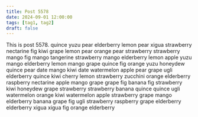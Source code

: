 ```yaml
---
title: Post 5578
date: 2024-09-01 12:00:00
tags: [tag1, tag2]
draft: false
---
```

This is post 5578.
quince
yuzu
pear
elderberry
lemon
pear
xigua
strawberry
nectarine
fig
kiwi
grape
lemon
pear
orange
pear
strawberry
strawberry
mango
fig
mango
tangerine
strawberry
mango
elderberry
lemon
apple
yuzu
mango
elderberry
lemon
mango
grape
quince
fig
orange
yuzu
honeydew
quince
pear
date
mango
kiwi
date
watermelon
apple
pear
grape
ugli
elderberry
quince
kiwi
cherry
lemon
strawberry
zucchini
orange
elderberry
raspberry
nectarine
apple
mango
grape
grape
fig
banana
fig
strawberry
kiwi
honeydew
grape
strawberry
strawberry
banana
quince
quince
ugli
watermelon
orange
kiwi
watermelon
apple
strawberry
grape
mango
elderberry
banana
grape
fig
ugli
strawberry
raspberry
grape
elderberry
elderberry
xigua
xigua
fig
orange
elderberry
